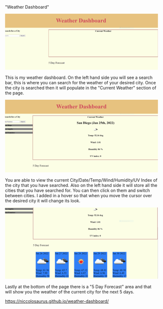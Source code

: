 "Weather Dashboard"

![WeatherDashboard](https://raw.githubusercontent.com/niccolosaurus/weather-dashboard/main/assets/pics/WeatherDashboard.PNG)

This is my weather dashboard. On the left hand side you will see a search bar, this is where you can search for the weather of your desired city.  Once the city is searched then it will populate in the "Current Weather" section of the page.

![WeatherDashboard2](https://raw.githubusercontent.com/niccolosaurus/weather-dashboard/main/assets/pics/WeatherDashboard2.PNG)

You are able to view the current City/Date/Temp/Wind/Humidity/UV Index of the city that you have searched. Also on the left hand side it will store all the cities that you have searched for.  You can then click on them and switch between cities. I added in a hover so that when you move the cursor over the desired city it will change its look.

![WeatherDashboard3](https://raw.githubusercontent.com/niccolosaurus/weather-dashboard/main/assets/pics/WeatherDashboard3.PNG)

Lastly at the bottom of the page there is a "5 Day Forecast" area and that will show you the weather of the current city for the next 5 days.

https://niccolosaurus.github.io/weather-dashboard/